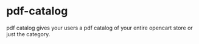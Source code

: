 pdf-catalog
===========

pdf catalog gives your users a pdf catalog of your entire opencart store or just the category. 
